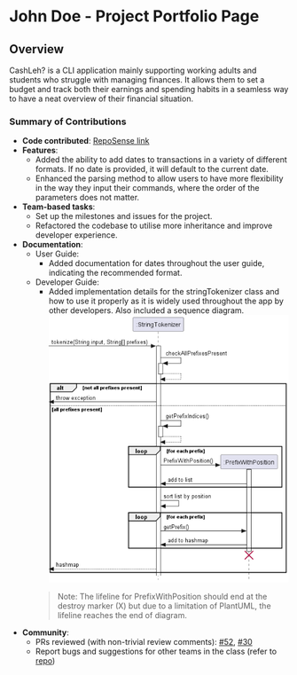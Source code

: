# John Doe - Project Portfolio Page

## Overview

CashLeh? is a CLI application mainly supporting working adults and students who struggle with managing finances.
It allows them to set a budget and track both their earnings and spending habits in a seamless way to have a
neat overview of their financial situation.

### Summary of Contributions

* **Code contributed**: [RepoSense link](https://nus-cs2113-ay2324s1.github.io/tp-dashboard/?search=&sort=groupTitle&sortWithin=title&timeframe=commit&mergegroup=&groupSelect=groupByRepos&breakdown=true&checkedFileTypes=docs~functional-code~test-code&since=2023-09-22&tabOpen=true&tabType=authorship&tabAuthor=mcmc101001&tabRepo=AY2324S1-CS2113-W12-2%2Ftp%5Bmaster%5D&authorshipIsMergeGroup=false&authorshipFileTypes=docs~functional-code~test-code&authorshipIsBinaryFileTypeChecked=false&authorshipIsIgnoredFilesChecked=false)
* **Features**:
    * Added the ability to add dates to transactions in a variety of different formats.
  If no date is provided, it will default to the current date.
    * Enhanced the parsing method to allow users to have more flexibility in the way they input
    their commands, where the order of the parameters does not matter.
* **Team-based tasks**:
    * Set up the milestones and issues for the project.
    * Refactored the codebase to utilise more inheritance and improve developer experience.
* **Documentation**:
  * User Guide:
    * Added documentation for dates throughout the user guide, indicating the recommended format.
  * Developer Guide:
    * Added implementation details for the stringTokenizer class and how to use it properly
    as it is widely used throughout the app by other developers. Also included a sequence diagram.
    ![](../images/stringTokenizer.png)
    > Note: The lifeline for PrefixWithPosition should end at the destroy marker (X) but due to a limitation of PlantUML, the lifeline reaches the end of diagram.
* **Community**:
  * PRs reviewed (with non-trivial review comments): [#52](https://github.com/AY2324S1-CS2113-W12-2/tp/pull/52), [#30](https://github.com/AY2324S1-CS2113-W12-2/tp/pull/30)
  * Report bugs and suggestions for other teams in the class (refer to [repo](https://github.com/mcmc101001/ped/issues))